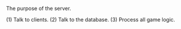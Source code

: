 The purpose of the server.

(1) Talk to clients.
(2) Talk to the database.
(3) Process all game logic.